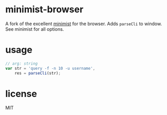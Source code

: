 # minimist-browser
A fork of the excellent [minimist](https://github.com/substack/minimist) for the browser. Adds `parseCli` to window. See minimist for all options.

# usage
```javascript
// arg: string
var str = 'query -f -n 10 -u username',
    res = parseCli(str);
```

# license
MIT